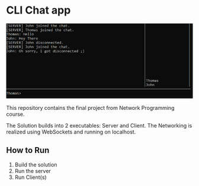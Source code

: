 # CLI Chat app

![CLI Chat App Screenshot](Github/cli-chat-screenshot.png)

This repository contains the final project from Network Programming course.

The Solution builds into 2 executables: Server and Client.
The Networking is realized using WebSockets and running on localhost.

## How to Run
1. Build the solution
2. Run the server
3. Run Client(s)
